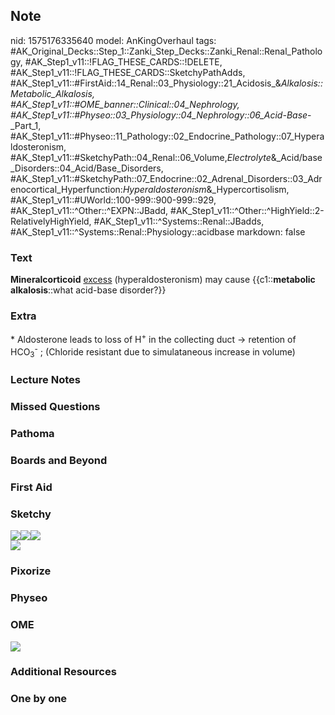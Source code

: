 ## Note
nid: 1575176335640
model: AnKingOverhaul
tags: #AK_Original_Decks::Step_1::Zanki_Step_Decks::Zanki_Renal::Renal_Pathology, #AK_Step1_v11::!FLAG_THESE_CARDS::!DELETE, #AK_Step1_v11::!FLAG_THESE_CARDS::SketchyPathAdds, #AK_Step1_v11::#FirstAid::14_Renal::03_Physiology::21_Acidosis_&_Alkalosis::Metabolic_Alkalosis, #AK_Step1_v11::#OME_banner::Clinical::04_Nephrology, #AK_Step1_v11::#Physeo::03_Physiology::04_Nephrology::06_Acid-Base_-_Part_1, #AK_Step1_v11::#Physeo::11_Pathology::02_Endocrine_Pathology::07_Hyperaldosteronism, #AK_Step1_v11::#SketchyPath::04_Renal::06_Volume,_Electrolyte_&_Acid/base_Disorders::04_Acid/Base_Disorders, #AK_Step1_v11::#SketchyPath::07_Endocrine::02_Adrenal_Disorders::03_Adrenocortical_Hyperfunction:_Hyperaldosteronism_&_Hypercortisolism, #AK_Step1_v11::#UWorld::100-999::900-999::929, #AK_Step1_v11::^Other::^EXPN::JBadd, #AK_Step1_v11::^Other::^HighYield::2-RelativelyHighYield, #AK_Step1_v11::^Systems::Renal::JBadds, #AK_Step1_v11::^Systems::Renal::Physiology::acidbase
markdown: false

### Text
<b>Mineralcorticoid</b> <u>excess</u> (hyperaldosteronism) may
cause {{c1::<b>metabolic</b> <b>alkalosis</b>::what acid-base
disorder?}}

### Extra
<div>
  * Aldosterone leads to loss of H<sup>+</sup> in the collecting
  duct -> retention of HCO<sub>3</sub><sup>-</sup> ; (Chloride
  resistant due to simulataneous increase in volume)
</div>

### Lecture Notes


### Missed Questions


### Pathoma


### Boards and Beyond


### First Aid


### Sketchy
<div><img src=
"Screen%20Shot%202019-11-30%20at%203.26.25%20PM_1566160514431_1566160514431.png"><img src="primary%20hyperaldosteronism%20-%20metabolic%20alkalosis_1566160514431.jpg"><img src="zOverall-4c9da3edc500c45875179862d7e5c2d2d770c677_1566160514431.jpg"></div><img src="Screen%20Shot%202019-11-30%20at%203.28.09%20PM.png">

### Pixorize


### Physeo


### OME
<div class="ome-widget">
  <a href=
  "https://onlinemeded.org/spa/nephrology?ref=anki"><img src=
  "_OME_AnkiFlashcards_Topic_5.png"></a>
</div>

### Additional Resources


### One by one


